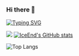 ### Hi there 👋

[![Typing SVG](https://readme-typing-svg.demolab.com?font=Fira+Code&weight=200&pause=1000&center=true&vCenter=true&random=true&width=435&lines=%E4%BA%BA%E7%94%9F%E5%A4%A9%E5%9C%B0%E9%97%B4%EF%BC%8C%E8%8B%A5%E7%99%BD%E9%A9%B9%E8%BF%87%E9%9A%99%EF%BC%8C%E5%BF%BD%E7%84%B6%E8%80%8C%E5%B7%B2%E3%80%82)](https://git.io/typing-svg)

![](https://github-readme-stats.vercel.app/api?username=soanguy)  [![IceEnd's GitHub stats](https://github-immortality.vercel.app/api?username=soanguy)](https://github.com/IceEnd)

![Top Langs](https://github-readme-stats.vercel.app/api/top-langs/?username=soanguy&layout=compact)

